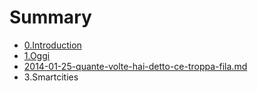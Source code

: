 # Summary

* [0.Introduction](README.md)
* [1.Oggi](oggi.md)
* [2014-01-25-quante-volte-hai-detto-ce-troppa-fila.md](2014-01-25-quante-volte-hai-detto-ce-troppa-fila.md)
* 3.Smartcities

